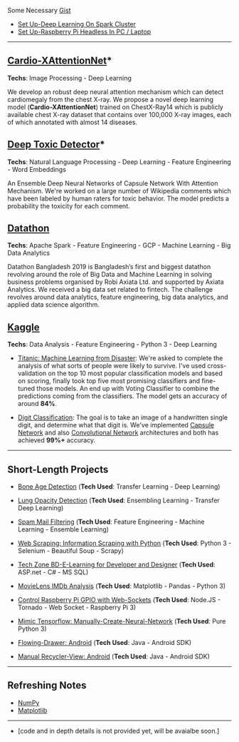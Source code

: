 Some Necessary [Gist](https://gist.github.com/iphton) 
- [Set Up-Deep Learning On Spark Cluster](https://gist.github.com/iphton/b0ab252c954eb2a28a984774e3ee1f2d)
- [Set Up-Raspberry Pi Headless In PC / Laptop](https://gist.github.com/iphton/1ca109ba4a8ec5ccc83a229de45f9115)

---

## [Cardio-XAttentionNet](https://iphton.github.io/iphton.github.io/projects/)*
**Techs**: Image Processing - Deep Learning 

We develop an robust deep neural attention mechanism which can detect cardiomegaly from the chest X-ray. We propose a novel deep learning model (**Cardio-XAttentionNet**) trained on ChestX-Ray14 which is publicly available chest X-ray dataset that contains over 100,000 X-ray images, each of which annotated with almost 14 diseases.


## [Deep Toxic Detector](https://iphton.github.io/iphton.github.io/projects/)*
**Techs**: Natural Language Processing - Deep Learning - Feature Engineering - Word Embeddings

An Ensemble Deep Neural Networks of Capsule Network With Attention Mechanism. We're worked on a large number of Wikipedia comments which have been labeled by human raters for toxic behavior. The model predicts a probability the toxicity for each comment.


## [Datathon](https://axiata.com/datathon/bd/index.html)
**Techs**: Apache Spark - Feature Engineering - GCP - Machine Learning - Big Data Analytics

Datathon Bangladesh 2019 is Bangladesh’s first and biggest datathon revolving around the role of Big Data and Machine Learning in solving business problems organised by Robi Axiata Ltd. and supported by Axiata Analytics. We received a big data set related to fintech. The challenge revolves around data analytics, feature engineering, big data analytics, and applied data science algorithm.  

## [Kaggle](https://github.com/iphton/Kaggle-Competition)
**Techs**: Data Analysis - Feature Engineering - Python 3 - Deep Learning

- [Titanic: Machine Learning from Disaster](http://nbviewer.jupyter.org/github/iphton/Kaggle-Competition/blob/gh-pages/Titanic%20Competition/Notebook/Predict%20survival%20on%20the%20Titanic.ipynb#5-bullet): We're asked to complete the analysis of what sorts of people were likely to survive. I've used cross-validation on the top 10 most popular classification models and based on scoring, finally took top five most promising classifiers and fine-tuned those models. An end up with Voting Classifier to combine the predictions coming from the classifiers. The model gets an accuracy of around **84%**. 

- [Digit Classification](https://github.com/iphton/Kaggle-Competition/tree/gh-pages/Digit%20Recognizer): The goal is to take an image of a handwritten single digit, and determine what that digit is. We've implemented [Capsule Network](https://github.com/iphton/Kaggle-Competition/tree/gh-pages/Digit%20Recognizer/CapsuleNet) and also [Convolutional Network](https://github.com/iphton/Kaggle-Competition/tree/gh-pages/Digit%20Recognizer/ConvNet) architectures and both has achieved **99%+** accuracy. 

---

## Short-Length Projects

- [Bone Age Detection](https://iphton.github.io/iphton.github.io/projects/) (**Tech Used**: Transfer Learning - Deep Learning)

- [Lung Opacity Detection](https://iphton.github.io/iphton.github.io/projects/) (**Tech Used**: Ensembling Learning - Transfer Deep Learning)

- [Spam Mail Filtering](https://iphton.github.io/iphton.github.io/projects/) (**Tech Used**: Feature Engineering - Machine Learning - Ensemble Learning)

- [Web Scraping: Information Scraping with Python](https://github.com/iphton/Data-Scraping) (**Tech Used**: Python 3 - Selenium - Beautiful Soup - Scrapy)

- [Tech Zone BD-E-Learning for Developer and Designer](https://github.com/iphton/Tech-Zone) (**Tech Used**: ASP.net - C# - MS SQL)


- [MovieLens IMDb Analysis](https://github.com/iphton/MovieLens-IMDB-Analysis) (**Tech Used**: Matplotlib - Pandas - Python 3)


- [Control Raspberry Pi GPIO with Web-Sockets](https://github.com/iphton/Raspberry-Pi-WebSocket) (**Tech Used**: Node.JS - Tornado - Web Socket - Raspberry Pi 3)


- [Mimic Tensorflow: Manually-Create-Neural-Network](https://github.com/iphton/Manually-Create-Neural-Network) (**Tech Used**: Pure Python 3)

- [Flowing-Drawer: Android](https://github.com/iphton/Flowing-Drawer) (**Tech Used**: Java - Android SDK)


- [Manual Recycler-View: Android](https://github.com/iphton/Recycler_View) (**Tech Used**: Java - Android SDK)


---

## Refreshing Notes

- [NumPy](https://github.com/iphton/NumPy-Tutorials)
- [Matplotlib](https://github.com/iphton/Matplotlib-Tutorials)

---

* [code and in depth details is not provided yet, will be avaialbe soon.]
